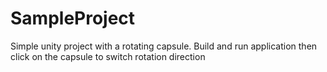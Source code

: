 # SampleProject
Simple unity project with a rotating capsule. Build and run application then click on the capsule to switch rotation direction
